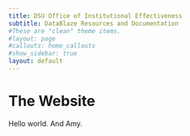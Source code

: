 ```yaml
---
title: DSU Office of Institutional Effectiveness
subtitle: DataBlaze Resources and Documentation
#These are "clean" theme items.
#layout: page
#callouts: home_callouts
#show_sidebar: true
layout: default
---
```


# The Website

Hello world.
And Amy.
